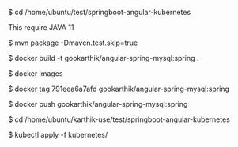 $ cd /home/ubuntu/test/springboot-angular-kubernetes

This require JAVA 11

$ mvn package -Dmaven.test.skip=true

$ docker build -t gookarthik/angular-spring-mysql:spring .

$ docker images

$ docker tag 791eea6a7afd gookarthik/angular-spring-mysql:spring

$ docker push gookarthik/angular-spring-mysql:spring

$ cd /home/ubuntu/karthik-use/test/springboot-angular-kubernetes

$ kubectl apply -f kubernetes/
